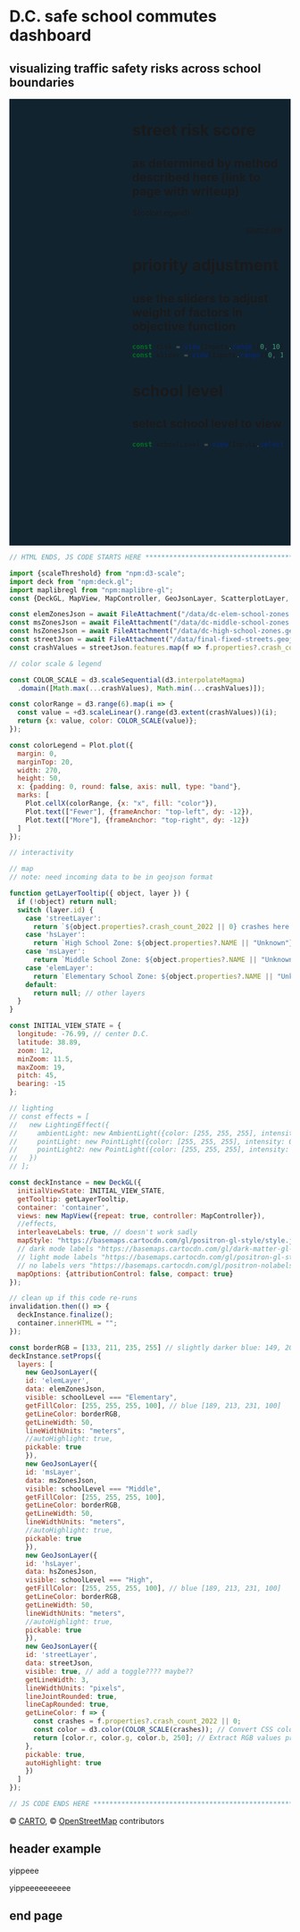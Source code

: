 <script src="https://unpkg.com/maplibre-gl@3.0.0/dist/maplibre-gl.js"></script>

<div>
  <h1>D.C. safe school commutes dashboard </h1>
  <h2>visualizing traffic safety risks across school boundaries</h2>
</div>

<div style="width: 100%; position: relative;">
<div class=card style="max-width: 270px; position: absolute; top:0; margin-left: 14px; right: 14px; z-index:1;">

# street risk score
## as determined by method described here (link to page with writeup)

${colorLegend}

<div style="font-size: small; text-align: right; font-style: italic;"><a href="https://www.datadrivenstreets.org/">source link</a></div>

# priority adjustment
## use the sliders to adjust weight of factors in objective function

```js
const risk = view(Inputs.range([0, 10], {value: 1, label: "Risk Score", step: 1}));
const slider = view(Inputs.range([0, 10], {value: 1, label: "Distance", step: 1}));
```

# school level
## select school level to view

```js
const schoolLevel = view(Inputs.select(["None", "Elementary", "Middle", "High"], {value: "Elementary", label: "School Level"}));
```

</div>
<div id="container" style="background: rgb(18,35,48); height: 800px; width: 100%;"></div>
</div>

```js
// HTML ENDS, JS CODE STARTS HERE ******************************************************************************************************************

import {scaleThreshold} from "npm:d3-scale";
import deck from "npm:deck.gl";
import maplibregl from "npm:maplibre-gl";
const {DeckGL, MapView, MapController, GeoJsonLayer, ScatterplotLayer, AmbientLight, LightingEffect, PointLight} = deck;

const elemZonesJson = await FileAttachment("/data/dc-elem-school-zones.geojson").json();
const msZonesJson = await FileAttachment("/data/dc-middle-school-zones.geojson").json();
const hsZonesJson = await FileAttachment("/data/dc-high-school-zones.geojson").json();
const streetJson = await FileAttachment("/data/final-fixed-streets.geojson").json(); // note this
const crashValues = streetJson.features.map(f => f.properties?.crash_count_2022 || 0);

// color scale & legend

const COLOR_SCALE = d3.scaleSequential(d3.interpolateMagma)
  .domain([Math.max(...crashValues), Math.min(...crashValues)]);

const colorRange = d3.range(6).map(i => {
  const value = +d3.scaleLinear().range(d3.extent(crashValues))(i);
  return {x: value, color: COLOR_SCALE(value)};
});

const colorLegend = Plot.plot({
  margin: 0,
  marginTop: 20,
  width: 270,
  height: 50,
  x: {padding: 0, round: false, axis: null, type: "band"},
  marks: [
    Plot.cellX(colorRange, {x: "x", fill: "color"}),
    Plot.text(["Fewer"], {frameAnchor: "top-left", dy: -12}),
    Plot.text(["More"], {frameAnchor: "top-right", dy: -12})
  ]
});

// interactivity

// map
// note: need incoming data to be in geojson format

function getLayerTooltip({ object, layer }) {
  if (!object) return null;
  switch (layer.id) {
    case 'streetLayer':
      return `${object.properties?.crash_count_2022 || 0} crashes here in 2022 (risk score will go here)`;
    case 'hsLayer':
      return `High School Zone: ${object.properties?.NAME || "Unknown"}`;
    case 'msLayer':
      return `Middle School Zone: ${object.properties?.NAME || "Unknown"}`;
    case 'elemLayer':
      return `Elementary School Zone: ${object.properties?.NAME || "Unknown"}`;
    default:
      return null; // other layers
  }
}

const INITIAL_VIEW_STATE = {
  longitude: -76.99, // center D.C.
  latitude: 38.89,
  zoom: 12,
  minZoom: 11.5,
  maxZoom: 19,
  pitch: 45,
  bearing: -15
};

// lighting
// const effects = [
//   new LightingEffect({
//     ambientLight: new AmbientLight({color: [255, 255, 255], intensity: 1.0}),
//     pointLight: new PointLight({color: [255, 255, 255], intensity: 0.8, position: [-0.144528, 49.739968, 80000]}),
//     pointLight2: new PointLight({color: [255, 255, 255], intensity: 0.8, position: [-3.807751, 54.104682, 8000]})
//   })
// ];

const deckInstance = new DeckGL({
  initialViewState: INITIAL_VIEW_STATE,
  getTooltip: getLayerTooltip,
  container: 'container',
  views: new MapView({repeat: true, controller: MapController}),
  //effects,
  interleaveLabels: true, // doesn't work sadly
  mapStyle: "https://basemaps.cartocdn.com/gl/positron-gl-style/style.json",
  // dark mode labels "https://basemaps.cartocdn.com/gl/dark-matter-gl-style/style.json"
  // light mode labels "https://basemaps.cartocdn.com/gl/positron-gl-style/style.json",
  // no labels vers "https://basemaps.cartocdn.com/gl/positron-nolabels-gl-style/style.json"
  mapOptions: {attributionControl: false, compact: true}
});

// clean up if this code re-runs
invalidation.then(() => {
  deckInstance.finalize();
  container.innerHTML = "";
});

const borderRGB = [133, 211, 235, 255] // slightly darker blue: 149, 205, 222, 255]
deckInstance.setProps({
  layers: [
    new GeoJsonLayer({
    id: 'elemLayer',
    data: elemZonesJson,
    visible: schoolLevel === "Elementary",
    getFillColor: [255, 255, 255, 100], // blue [189, 213, 231, 100]
    getLineColor: borderRGB,
    getLineWidth: 50,
    lineWidthUnits: "meters",
    //autoHighlight: true,
    pickable: true
    }),
    new GeoJsonLayer({
    id: 'msLayer',
    data: msZonesJson,
    visible: schoolLevel === "Middle",
    getFillColor: [255, 255, 255, 100],
    getLineColor: borderRGB,
    getLineWidth: 50,
    lineWidthUnits: "meters",
    //autoHighlight: true,
    pickable: true
    }),
    new GeoJsonLayer({
    id: 'hsLayer',
    data: hsZonesJson,
    visible: schoolLevel === "High",
    getFillColor: [255, 255, 255, 100], // blue [189, 213, 231, 100]
    getLineColor: borderRGB,
    getLineWidth: 50,
    lineWidthUnits: "meters",
    //autoHighlight: true,
    pickable: true
    }),
    new GeoJsonLayer({
    id: 'streetLayer',
    data: streetJson,
    visible: true, // add a toggle???? maybe??
    getLineWidth: 3,
    lineWidthUnits: "pixels",
    lineJointRounded: true,
    lineCapRounded: true,
    getLineColor: f => {
      const crashes = f.properties?.crash_count_2022 || 0;
      const color = d3.color(COLOR_SCALE(crashes)); // Convert CSS color string to d3 color object
      return [color.r, color.g, color.b, 250]; // Extract RGB values properly
    },
    pickable: true,
    autoHighlight: true
    })
  ]
});

// JS CODE ENDS HERE ******************************************************************************************************************

```

© [CARTO](https://carto.com/platform), © [OpenStreetMap](https://www.openstreetmap.org/copyright) contributors

## header example

yippeee

yippeeeeeeeeee

## end page